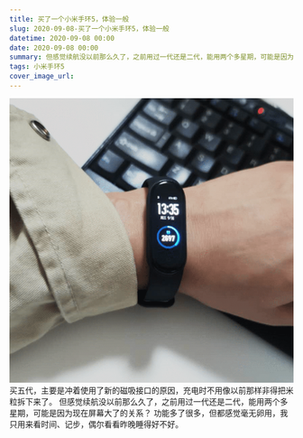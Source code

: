 ```yaml
---
title: 买了一个小米手环5，体验一般
slug: 2020-09-08-买了一个小米手环5，体验一般
datetime: 2020-09-08 00:00
date: 2020-09-08 00:00
summary: 但感觉续航没以前那么久了，之前用过一代还是二代，能用两个多星期，可能是因为现在屏幕大了的关系？
tags: 小米手环5
cover_image_url: 
---
```

![70665-q5hg1yjm9w.png](../assets/2020/09/351006666.png)买五代，主要是冲着使用了新的磁吸接口的原因，充电时不用像以前那样非得把米粒拆下来了。
但感觉续航没以前那么久了，之前用过一代还是二代，能用两个多星期，可能是因为现在屏幕大了的关系？
功能多了很多，但都感觉毫无卵用，我只用来看时间、记步，偶尔看看昨晚睡得好不好。